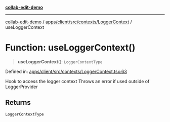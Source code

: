 [**collab-edit-demo**](../../../../../../README.md)

***

[collab-edit-demo](../../../../../../README.md) / [apps/client/src/contexts/LoggerContext](../README.md) / useLoggerContext

# Function: useLoggerContext()

> **useLoggerContext**(): `LoggerContextType`

Defined in: [apps/client/src/contexts/LoggerContext.tsx:63](https://github.com/austyle-io/pub-sub-demo/blob/facd25f09850fc4e78e94ce267c52e173d869933/apps/client/src/contexts/LoggerContext.tsx#L63)

Hook to access the logger context
Throws an error if used outside of LoggerProvider

## Returns

`LoggerContextType`
